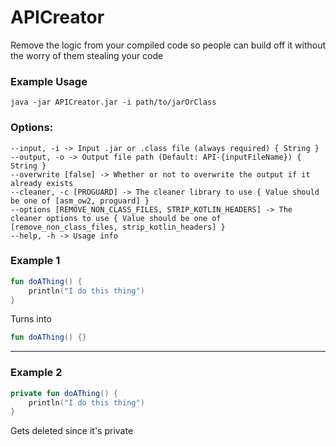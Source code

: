 # APICreator
Remove the logic from your compiled code so people can build off it without the worry of them stealing your code

### Example Usage
`java -jar APICreator.jar -i path/to/jarOrClass`


### Options:
```
--input, -i -> Input .jar or .class file (always required) { String }
--output, -o -> Output file path (Default: API-{inputFileName}) { String }
--overwrite [false] -> Whether or not to overwrite the output if it already exists
--cleaner, -c [PROGUARD] -> The cleaner library to use { Value should be one of [asm_ow2, proguard] }
--options [REMOVE_NON_CLASS_FILES, STRIP_KOTLIN_HEADERS] -> The cleaner options to use { Value should be one of [remove_non_class_files, strip_kotlin_headers] }
--help, -h -> Usage info 
```

### Example 1
```kotlin
fun doAThing() { 
    println("I do this thing")
}
```
Turns into
```kotlin
fun doAThing() {}
```
---
### Example 2

```kotlin
private fun doAThing() { 
    println("I do this thing")
}
```
Gets deleted since it's private
